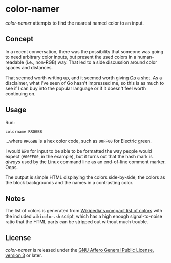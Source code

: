 # color-namer

_color-namer_ attempts to find the nearest named color to an input.

## Concept

In a recent conversation, there was the possibility that someone was going to need arbitrary color inputs, but present the used colors in a human-readable (i.e., non-RGB) way.  That led to a side discussion around color spaces and distances.

That seemed worth writing up, and it seemed worth giving [Go](https://golang.org/) a shot.  As a disclaimer, what I've seen of Go hasn't impressed me, so this is as much to see if I can buy into the popular language or if it doesn't feel worth continuing on.

## Usage

Run:

    colorname RRGGBB

...where `RRGGBB` is a hex color code, such as `00FF00` for Electric green.

I would _like_ for input to be able to be formatted the way people would expect (`#00FF00`, in the example), but it turns out that the hash mark is _always_ used by the Linux command line as an end-of-line comment marker.  Oops.

The output is simple HTML displaying the colors side-by-side, the colors as the block backgrounds and the names in a contrasting color.

## Notes

The list of colors is generated from [Wikipedia's compact list of colors](https://en.wikipedia.org/wiki/List_of_colors_%28compact%29) with the included `wikicolor.sh` script, which has a high enough signal-to-noise ratio that the HTML parts can be stripped out without much trouble.

## License

_color-namer_ is released under the [GNU Affero General Public License, version 3](http://www.gnu.org/licenses/agpl-3.0.html) or later.

